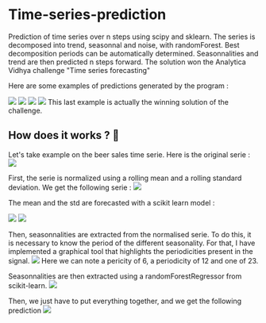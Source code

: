 # Time-series-prediction

Prediction of time series over n steps using scipy and sklearn.
The series is decomposed into trend, seasonnal and noise, with randomForest. Best decomposition periods can be automatically determined. 
Seasonnalities and trend are then predicted n steps forward.
The solution won the Analytica Vidhya challenge "Time series forecasting"

Here are some examples of predictions generated by the program :

<img src=https://github.com/Prevost-Guillaume/Time-series-prediction/blob/main/images/Temperatures.png>
<img src=https://github.com/Prevost-Guillaume/Time-series-prediction/blob/main/images/Shampoo.png>
<img src=https://github.com/Prevost-Guillaume/Time-series-prediction/blob/main/images/Power.png>
<img src=https://github.com/Prevost-Guillaume/Time-series-prediction/blob/main/images/Transport.png>
This last example is actually the winning solution of the challenge.


## How does it works ? :thinking:
Let's take example on the beer sales time serie.
Here is the original serie :
<img src=https://github.com/Prevost-Guillaume/Time-series-prediction/blob/main/images/init.png>

First, the serie is normalized using a rolling mean and a rolling standard deviation. We get the following serie :
<img src=https://github.com/Prevost-Guillaume/Time-series-prediction/blob/main/images/Norm.png>

The mean and the std are forecasted with a scikit learn model :

<img src=https://github.com/Prevost-Guillaume/Time-series-prediction/blob/main/images/trend%20forecasting.png>
<img src=https://github.com/Prevost-Guillaume/Time-series-prediction/blob/main/images/Var%20forecasting.png>

Then, seasonnalities are extracted from the normalised serie. 
To do this, it is necessary to know the period of the different seasonality. For that, I have implemented a graphical tool that highlights the periodicities present in the signal.
<img src=https://github.com/Prevost-Guillaume/Time-series-prediction/blob/main/images/period_importance.png>
Here we can note a pericity of 6, a periodicity of 12 and one of 23. 

Seasonnalities are then extracted using a randomForestRegressor from scikit-learn.
<img src=https://github.com/Prevost-Guillaume/Time-series-prediction/blob/main/images/Periodicity%20forecasting.png>

Then, we just have to put everything together, and we get the following prediction
<img src=https://github.com/Prevost-Guillaume/Time-series-prediction/blob/main/images/Beer.png>



